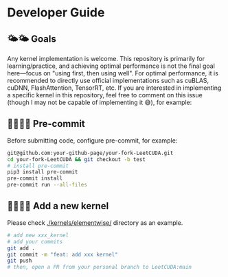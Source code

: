 # Developer Guide

## 🌤🌤 Goals
Any kernel implementation is welcome. This repository is primarily for learning/practice, and achieving optimal performance is not the final goal here—focus on "using first, then using well". For optimal performance, it is recommended to directly use official implementations such as cuBLAS, cuDNN, FlashAttention, TensorRT, etc. If you are interested in implementing a specific kernel in this repository, feel free to comment on this issue (though I may not be capable of implementing it 😅), for example:

## 👨‍💻👨‍💻 Pre-commit

Before submitting code, configure pre-commit, for example:

```bash
git@github.com:your-github-page/your-fork-LeetCUDA.git
cd your-fork-LeetCUDA && git checkout -b test
# install pre-commit
pip3 install pre-commit
pre-commit install
pre-commit run --all-files
```

## 👨‍💻👨‍💻 Add a new kernel
Please check [./kernels/elementwise/](./kernels/elementwise/) directory as an example.

```bash
# add new xxx_kernel
# add your commits
git add .
git commit -m "feat: add xxx kernel"
git push
# then, open a PR from your personal branch to LeetCUDA:main
```
